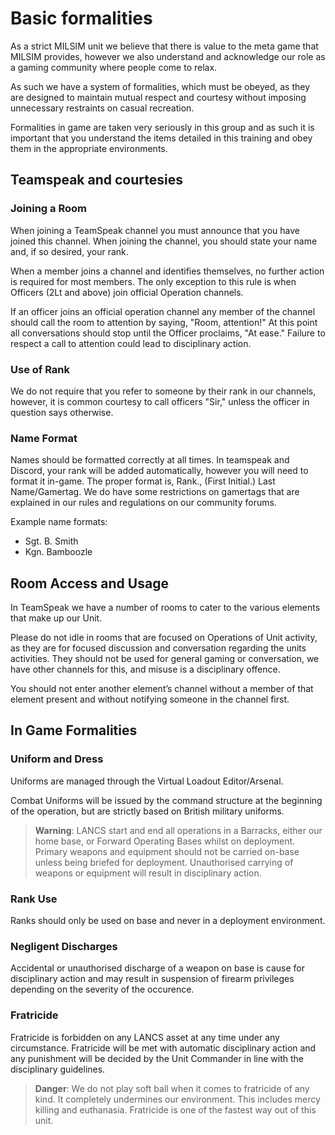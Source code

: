 # Basic formalities
As a strict MILSIM unit we believe that there is value to the meta game that MILSIM provides, however we also understand and acknowledge our role as a gaming community where people come to relax.

As such we have a system of formalities, which must be obeyed, as they are designed to maintain mutual respect and courtesy without imposing unnecessary restraints on casual recreation.

Formalities in game are taken very seriously in this group and as such it is important that you understand the items detailed in this training and obey them in the appropriate environments.

## Teamspeak and courtesies
### Joining a Room
When joining a TeamSpeak channel you must announce that you have joined this channel. When joining the channel, you should state your name and, if so desired, your rank.

When a member joins a channel and identifies themselves, no further action is required for most members. The only exception to this rule is when Officers (2Lt and above) join official Operation channels.

If an officer joins an official operation channel any member of the channel should call the room to attention by saying, "Room, attention!" At this point all conversations should stop until the Officer proclaims, "At ease." Failure to respect a call to attention could lead to disciplinary action.

### Use of Rank
We do not require that you refer to someone by their rank in our channels, however, it is common courtesy to call officers "Sir," unless the officer in question says otherwise.

### Name Format
Names should be formatted correctly at all times. In teamspeak and Discord, your rank will be added automatically, however you will need to format it in-game. The proper format is, Rank., (First Initial.) Last Name/Gamertag. We do have some restrictions on gamertags that are explained in our rules and regulations on our community forums.

Example name formats:
- Sgt. B. Smith
- Kgn. Bamboozle

## Room Access and Usage
In TeamSpeak we have a number of rooms to cater to the various elements that make up our Unit.

Please do not idle in rooms that are focused on Operations of Unit activity, as they are for focused discussion and conversation regarding the units activities. They should not be used for general gaming or conversation, we have other channels for this, and misuse is a disciplinary offence.

You should not enter another element’s channel without a member of that element present and without notifying someone in the channel first.

## In Game Formalities
### Uniform and Dress
Uniforms are managed through the Virtual Loadout Editor/Arsenal.

Combat Uniforms will be issued by the command structure at the beginning of the operation, but are strictly based on British military uniforms.

> **Warning**: LANCS start and end all operations in a Barracks, either our home base, or Forward Operating Bases whilst on deployment. Primary weapons and equipment should not be carried on-base unless being briefed for deployment. Unauthorised carrying of weapons or equipment will result in disciplinary action.

### Rank Use
Ranks should only be used on base and never in a deployment environment.

### Negligent Discharges
Accidental or unauthorised discharge of a weapon on base is cause for disciplinary action and may result in suspension of firearm privileges depending on the severity of the occurence.

### Fratricide
Fratricide is forbidden on any LANCS asset at any time under any circumstance. Fratricide will be met with automatic disciplinary action and any punishment will be decided by the Unit Commander in line with the disciplinary guidelines.

> **Danger**: We do not play soft ball when it comes to fratricide of any kind. It completely undermines our environment. This includes mercy killing and euthanasia. Fratricide is one of the fastest way out of this unit.

